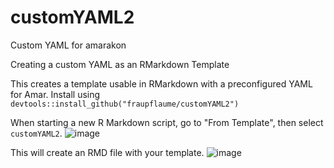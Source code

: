 # customYAML2
Custom YAML for amarakon

Creating a custom YAML as an RMarkdown Template

This creates a template usable in RMarkdown with a preconfigured YAML for Amar. Install using `devtools::install_github("fraupflaume/customYAML2")`

When starting a new R Markdown script, go to "From Template", then select `customYAML2`. 
![image](https://user-images.githubusercontent.com/32872512/158230869-6b31a168-7ce0-4052-9dc7-90ae1000822f.png)

<!-- badges: start
[![R-CMD-check](https://github.com/fraupflaume/customYAML2/workflows/R-CMD-check/badge.svg)](https://github.com/fraupflaume/customYAML2/actions)
<!-- badges: end -->
This will create an RMD file with your template.
![image](https://user-images.githubusercontent.com/32872512/158230942-3fcd2346-382a-45f0-8abf-672b7405f484.png)


